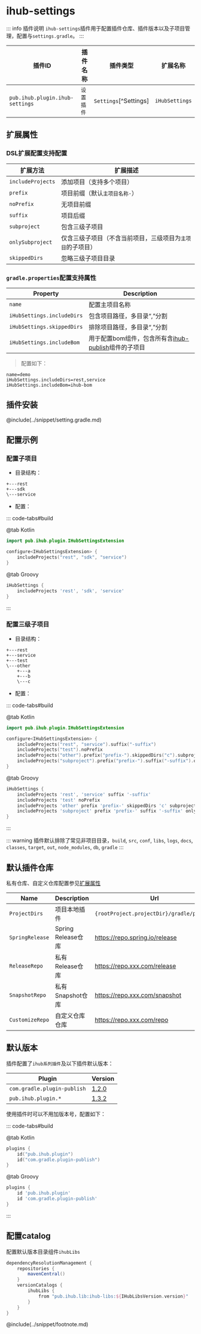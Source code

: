 # ihub-settings

::: info 插件说明
`ihub-settings`插件用于配置插件仓库、插件版本以及子项目管理，配置与`settings.gradle`。
:::

| 插件ID | 插件名称 | 插件类型 | 扩展名称 |
|-------|---------|------|---------|
| `pub.ihub.plugin.ihub-settings` | `设置插件` | `Settings`[^Settings] | `iHubSettings` |

## 扩展属性

### DSL扩展配置支持配置

| 扩展方法 | 扩展描述 |
| --------- | ----------- |
| `includeProjects` | 添加项目（支持多个项目） |
| `prefix` | 项目前缀（默认`主项目名称-`） |
| `noPrefix` | 无项目前缀 |
| `suffix` | 项目后缀 |
| `subproject` | 包含三级子项目 |
| `onlySubproject` | 仅含三级子项目（不含当前项目，三级项目为`主项目`的子项目） |
| `skippedDirs` | 忽略三级子项目目录 |

### `gradle.properties`配置支持属性

| Property  | Description |
| --------- | ----------- |
| `name` | 配置主项目名称 |
| `iHubSettings.includeDirs` | 包含项目路径，多目录“,”分割 |
| `iHubSettings.skippedDirs` | 排除项目路径，多目录“,”分割 |
| `iHubSettings.includeBom` | 用于配置bom组件，包含所有含[ihub-publish](iHubPublish)组件的子项目 |

> 配置如下：

```properties
name=demo
iHubSettings.includeDirs=rest,service
iHubSettings.includeBom=ihub-bom
```

## 插件安装

@include(../snippet/setting.gradle.md)

## 配置示例

### 配置子项目

- 目录结构：

```
+---rest
+---sdk
\---service
```

- 配置：

::: code-tabs#build

@tab Kotlin

```kotlin
import pub.ihub.plugin.IHubSettingsExtension

configure<IHubSettingsExtension> {
    includeProjects("rest", "sdk", "service")
}
```

@tab Groovy

```groovy
iHubSettings {
    includeProjects 'rest', 'sdk', 'service'
}
```

:::

### 配置三级子项目

- 目录结构：

```
+---rest
+---service
+---test
\---other
    +---a
    +---b
    \---c
```

- 配置：

::: code-tabs#build

@tab Kotlin

```kotlin
import pub.ihub.plugin.IHubSettingsExtension

configure<IHubSettingsExtension> {
    includeProjects("rest", "service").suffix("-suffix")
    includeProjects("test").noPrefix
    includeProjects("other").prefix("prefix-").skippedDirs("c").subproject
    includeProjects("subproject").prefix("prefix-").suffix("-suffix").onlySubproject
}
```

@tab Groovy

```groovy
iHubSettings {
    includeProjects 'rest', 'service' suffix '-suffix'
    includeProjects 'test' noPrefix
    includeProjects 'other' prefix 'prefix-' skippedDirs 'c' subproject
    includeProjects 'subproject' prefix 'prefix-' suffix '-suffix' onlySubproject
}
```

:::

::: warning
插件默认排除了常见非项目目录，`build`, `src`, `conf`, `libs`, `logs`, `docs`, `classes`, `target`, `out`, `node_modules`, `db`, `gradle`
:::

## 默认插件仓库

私有仓库、自定义仓库配置参见[扩展属性](iHub#扩展属性)

| Name | Description | Url |
| ---- | ----------- | --- |
| `ProjectDirs` | 项目本地插件 | `{rootProject.projectDir}/gradle/plugins` |
| `SpringRelease` | Spring Release仓库 | https://repo.spring.io/release |
| `ReleaseRepo` | 私有Release仓库 | https://repo.xxx.com/release |
| `SnapshotRepo` | 私有Snapshot仓库 | https://repo.xxx.com/snapshot |
| `CustomizeRepo` | 自定义仓库仓库 | https://repo.xxx.com/repo |

## 默认版本

插件配置了`ihub系列插件`及以下插件默认版本：

| Plugin                      | Version                                                              |
|-----------------------------|----------------------------------------------------------------------|
| `com.gradle.plugin-publish` | [1.2.0](https://plugins.gradle.org/plugin/com.gradle.plugin-publish) |
| `pub.ihub.plugin.*`         | [1.3.2](https://plugins.gradle.org/plugin/pub.ihub.plugin)           |

使用插件时可以不用加版本号，配置如下：

::: code-tabs#build

@tab Kotlin

```kotlin
plugins {
    id("pub.ihub.plugin")
    id("com.gradle.plugin-publish")
}
```

@tab Groovy

```groovy
plugins {
    id 'pub.ihub.plugin'
    id 'com.gradle.plugin-publish'
}
```

:::

## 配置catalog

配置默认版本目录组件`ihubLibs`

```groovy
dependencyResolutionManagement {
    repositories {
        mavenCentral()
    }
    versionCatalogs {
        ihubLibs {
            from "pub.ihub.lib:ihub-libs:${IHubLibsVersion.version}"
        }
    }
}
```

@include(../snippet/footnote.md)